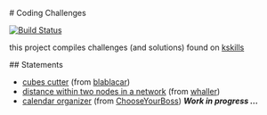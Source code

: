 # Coding Challenges

[![Build Status](https://travis-ci.org/fmagnan/kskillsChallenges.png)](https://travis-ci.org/fmagnan/kskillsChallenges)

this project compiles challenges (and solutions) found on [kskills](http://www.kskills.com)

## Statements

 * [cubes cutter](/statements/cubesCutter.md) (from [blablacar](http://www.blablacar.com))
 * [distance within two nodes in a network](/statements/network.md) (from [whaller](https://whaller.com))
 * [calendar organizer](/statements/calendar.md) (from [ChooseYourBoss](http://www.chooseyourboss.com)) **_Work in progress ..._**